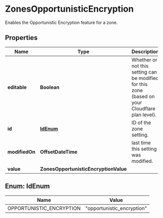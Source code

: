 

# ZonesOpportunisticEncryption

Enables the Opportunistic Encryption feature for a zone.

## Properties

| Name | Type | Description | Notes |
|------------ | ------------- | ------------- | -------------|
|**editable** | **Boolean** | Whether or not this setting can be modified for this zone (based on your Cloudflare plan level). |  [optional] [readonly] |
|**id** | [**IdEnum**](#IdEnum) | ID of the zone setting. |  |
|**modifiedOn** | **OffsetDateTime** | last time this setting was modified. |  [optional] [readonly] |
|**value** | **ZonesOpportunisticEncryptionValue** |  |  |



## Enum: IdEnum

| Name | Value |
|---- | -----|
| OPPORTUNISTIC_ENCRYPTION | &quot;opportunistic_encryption&quot; |



